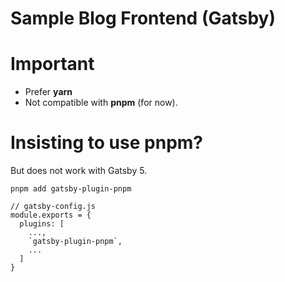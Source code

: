 # Sample Blog Frontend (Gatsby)

# Important
* Prefer **yarn**
* Not compatible with **pnpm** (for now).


# Insisting to use **pnpm**?
But does not work with Gatsby 5.

`pnpm add gatsby-plugin-pnpm`

```
// gatsby-config.js
module.exports = {
  plugins: [
    ...,
    `gatsby-plugin-pnpm`,
    ...
  ]
}
```